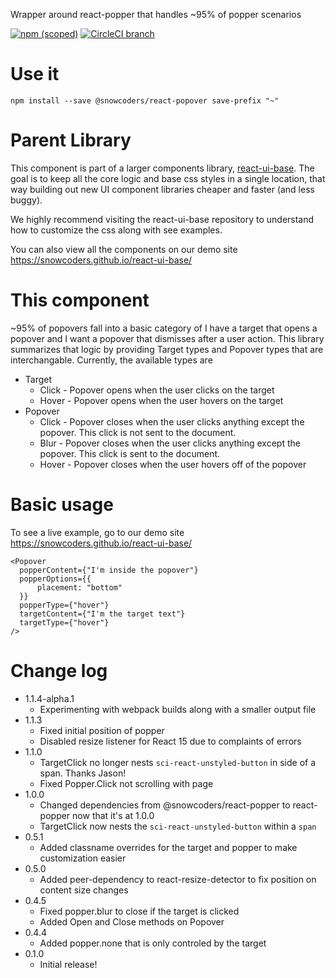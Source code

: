 Wrapper around react-popper that handles ~95% of popper scenarios

[![npm (scoped)](https://img.shields.io/npm/v/@snowcoders/react-popover.svg)](https://www.npmjs.com/package/@snowcoders/react-popover)
[![CircleCI branch](https://img.shields.io/circleci/project/github/snowcoders/react-popover/master.svg)](https://circleci.com/gh/snowcoders/react-popover)

# Use it

`npm install --save @snowcoders/react-popover save-prefix "~"`

# Parent Library

This component is part of a larger components library, [react-ui-base](https://github.com/snowcoders/react-ui-base). The goal is to keep all the core logic and base css styles in a single location, that way building out new UI component libraries cheaper and faster (and less buggy).

We highly recommend visiting the react-ui-base repository to understand how to customize the css along with see examples.

You can also view all the components on our demo site https://snowcoders.github.io/react-ui-base/

# This component

~95% of popovers fall into a basic category of I have a target that opens a popover and I want a popover that dismisses after a user action. This library summarizes that logic by providing Target types and Popover types that are interchangable. Currently, the available types are

- Target
  - Click - Popover opens when the user clicks on the target
  - Hover - Popover opens when the user hovers on the target
- Popover
  - Click - Popover closes when the user clicks anything except the popover. This click is not sent to the document.
  - Blur - Popover closes when the user clicks anything except the popover. This click is sent to the document.
  - Hover - Popover closes when the user hovers off of the popover

# Basic usage

To see a live example, go to our demo site https://snowcoders.github.io/react-ui-base/

```
<Popover
  popperContent={"I'm inside the popover"}
  popperOptions={{
      placement: "bottom"
  }}
  popperType={"hover"}
  targetContent={"I'm the target text"}
  targetType={"hover"}
/>
```

# Change log

- 1.1.4-alpha.1
  - Experimenting with webpack builds along with a smaller output file
- 1.1.3
  - Fixed initial position of popper
  - Disabled resize listener for React 15 due to complaints of errors
- 1.1.0
  - TargetClick no longer nests `sci-react-unstyled-button` in side of a span. Thanks Jason!
  - Fixed Popper.Click not scrolling with page
- 1.0.0
  - Changed dependencies from @snowcoders/react-popper to react-popper now that it's at 1.0.0
  - TargetClick now nests the `sci-react-unstyled-button` within a `span`
- 0.5.1
  - Added classname overrides for the target and popper to make customization easier
- 0.5.0
  - Added peer-dependency to react-resize-detector to fix position on content size changes
- 0.4.5
  - Fixed popper.blur to close if the target is clicked
  - Added Open and Close methods on Popover
- 0.4.4
  - Added popper.none that is only controled by the target
- 0.1.0
  - Initial release!
